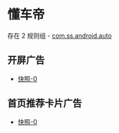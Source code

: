 # 懂车帝

存在 2 规则组 - [com.ss.android.auto](/src/apps/com.ss.android.auto.ts)

## 开屏广告

- [快照-0](https://gkd-kit.gitee.io/import/12605327)

## 首页推荐卡片广告

- [快照-0](https://gkd-kit.gitee.io/import/12660816)
